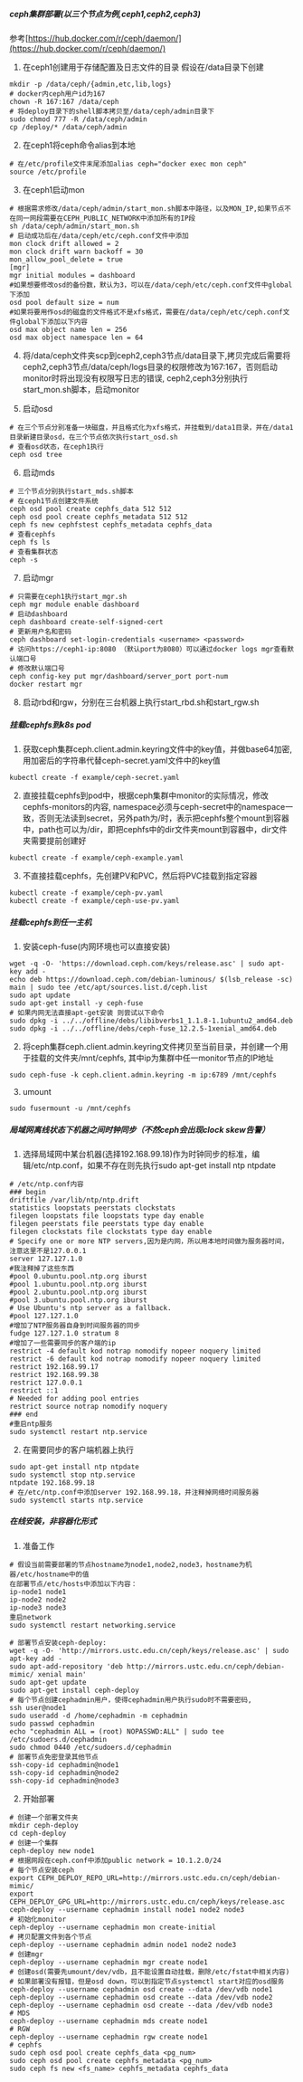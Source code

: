 ##### ceph集群部署(以三个节点为例,ceph1,ceph2,ceph3)
参考[https://hub.docker.com/r/ceph/daemon/](https://hub.docker.com/r/ceph/daemon/)

1. 在ceph1创建用于存储配置及日志文件的目录 假设在/data目录下创建
```
mkdir -p /data/ceph/{admin,etc,lib,logs}
# docker内ceph用户id为167
chown -R 167:167 /data/ceph
# 将deploy目录下的shell脚本拷贝至/data/ceph/admin目录下
sudo chmod 777 -R /data/ceph/admin
cp /deploy/* /data/ceph/admin
```

2. 在ceph1将ceph命令alias到本地
```
# 在/etc/profile文件末尾添加alias ceph="docker exec mon ceph"
source /etc/profile
```

3. 在ceph1启动mon
```
# 根据需求修改/data/ceph/admin/start_mon.sh脚本中路径，以及MON_IP,如果节点不在同一网段需要在CEPH_PUBLIC_NETWORK中添加所有的IP段
sh /data/ceph/admin/start_mon.sh
# 启动成功后在/data/ceph/etc/ceph.conf文件中添加
mon clock drift allowed = 2
mon clock drift warn backoff = 30
mon_allow_pool_delete = true
[mgr]
mgr initial modules = dashboard
#如果想要修改osd的备份数，默认为3，可以在/data/ceph/etc/ceph.conf文件中global下添加
osd pool default size = num
#如果将要用作osd的磁盘的文件格式不是xfs格式，需要在/data/ceph/etc/ceph.conf文件global下添加以下内容
osd max object name len = 256
osd max object namespace len = 64
```

4. 将/data/ceph文件夹scp到ceph2,ceph3节点/data目录下,拷贝完成后需要将ceph2,ceph3节点/data/ceph/logs目录的权限修改为167:167，否则启动monitor时将出现没有权限写日志的错误, ceph2,ceph3分别执行start_mon.sh脚本，启动monitor

5. 启动osd
```
# 在三个节点分别准备一块磁盘，并且格式化为xfs格式，并挂载到/data1目录，并在/data1目录新建目录osd，在三个节点依次执行start_osd.sh
# 查看osd状态，在ceph1执行
ceph osd tree
```

6. 启动mds
```
# 三个节点分别执行start_mds.sh脚本
# 在ceph1节点创建文件系统
ceph osd pool create cephfs_data 512 512
ceph osd pool create cephfs_metadata 512 512
ceph fs new cephfstest cephfs_metadata cephfs_data
# 查看cephfs
ceph fs ls
# 查看集群状态
ceph -s
```

7. 启动mgr
```
# 只需要在ceph1执行start_mgr.sh
ceph mgr module enable dashboard
# 启动dashboard
ceph dashboard create-self-signed-cert
# 更新用户名和密码
ceph dashboard set-login-credentials <username> <password>
# 访问https://ceph1-ip:8080 （默认port为8080）可以通过docker logs mgr查看默认端口号
# 修改默认端口号
ceph config-key put mgr/dashboard/server_port port-num
docker restart mgr
```

8. 启动rbd和rgw，分别在三台机器上执行start_rbd.sh和start_rgw.sh

##### 挂载cephfs到k8s pod

1. 获取ceph集群ceph.client.admin.keyring文件中的key值，并做base64加密,用加密后的字符串代替ceph-secret.yaml文件中的key值
```
kubectl create -f example/ceph-secret.yaml
```

2. 直接挂载cephfs到pod中，根据ceph集群中monitor的实际情况，修改cephfs-monitors的内容, namespace必须与ceph-secret中的namespace一致，否则无法读到secret，另外path为/时，表示把cephfs整个mount到容器中，path也可以为/dir，即把cephfs中的dir文件夹mount到容器中，dir文件夹需要提前创建好
```
kubectl create -f example/ceph-example.yaml
```

3. 不直接挂载cephfs，先创建PV和PVC，然后将PVC挂载到指定容器
```
kubectl create -f example/ceph-pv.yaml
kubectl create -f example/ceph-use-pv.yaml
```

##### 挂载cephfs到任一主机

1. 安装ceph-fuse(内网环境也可以直接安装)
```
wget -q -O- 'https://download.ceph.com/keys/release.asc' | sudo apt-key add -
echo deb https://download.ceph.com/debian-luminous/ $(lsb_release -sc) main | sudo tee /etc/apt/sources.list.d/ceph.list
sudo apt update
sudo apt-get install -y ceph-fuse
# 如果内网无法直接apt-get安装 则尝试以下命令
sudo dpkg -i ../../offline/debs/libibverbs1_1.1.8-1.1ubuntu2_amd64.deb
sudo dpkg -i ../../offline/debs/ceph-fuse_12.2.5-1xenial_amd64.deb
```

2. 将ceph集群ceph.client.admin.keyring文件拷贝至当前目录，并创建一个用于挂载的文件夹/mnt/cephfs, 其中ip为集群中任一monitor节点的IP地址
```
sudo ceph-fuse -k ceph.client.admin.keyring -m ip:6789 /mnt/cephfs
```

3. umount
```
sudo fusermount -u /mnt/cephfs
```

##### 局域网离线状态下机器之间时钟同步（不然ceph会出现clock skew告警）
1. 选择局域网中某台机器(选择192.168.99.18)作为时钟同步的标准，编辑/etc/ntp.conf，如果不存在则先执行sudo apt-get install ntp ntpdate
```
# /etc/ntp.conf内容
### begin
driftfile /var/lib/ntp/ntp.drift
statistics loopstats peerstats clockstats
filegen loopstats file loopstats type day enable
filegen peerstats file peerstats type day enable
filegen clockstats file clockstats type day enable
# Specify one or more NTP servers,因为是内网，所以用本地时间做为服务器时间，注意这里不是127.0.0.1
server 127.127.1.0
#我注释掉了这些东西
#pool 0.ubuntu.pool.ntp.org iburst
#pool 1.ubuntu.pool.ntp.org iburst
#pool 2.ubuntu.pool.ntp.org iburst
#pool 3.ubuntu.pool.ntp.org iburst
# Use Ubuntu's ntp server as a fallback.
#pool 127.127.1.0
#增加了NTP服务器自身到时间服务器的同步
fudge 127.127.1.0 stratum 8
#增加了一些需要同步的客户端的ip
restrict -4 default kod notrap nomodify nopeer noquery limited
restrict -6 default kod notrap nomodify nopeer noquery limited
restrict 192.168.99.17
restrict 192.168.99.38
restrict 127.0.0.1
restrict ::1
# Needed for adding pool entries
restrict source notrap nomodify noquery
### end
#重启ntp服务
sudo systemctl restart ntp.service
```

2. 在需要同步的客户端机器上执行
```
sudo apt-get install ntp ntpdate
sudo systemctl stop ntp.service
ntpdate 192.168.99.18
# 在/etc/ntp.conf中添加server 192.168.99.18，并注释掉网络时间服务器
sudo systemctl starts ntp.service
```
##### 在线安装，非容器化形式
1. 准备工作
```
# 假设当前需要部署的节点hostname为node1,node2,node3，hostname为机器/etc/hostname中的值
在部署节点/etc/hosts中添加以下内容：
ip-node1 node1
ip-node2 node2
ip-node3 node3
重启network
sudo systemctl restart networking.service

# 部署节点安装ceph-deploy:
wget -q -O- 'http://mirrors.ustc.edu.cn/ceph/keys/release.asc' | sudo apt-key add -
sudo apt-add-repository 'deb http://mirrors.ustc.edu.cn/ceph/debian-mimic/ xenial main'
sudo apt-get update
sudo apt-get install ceph-deploy
# 每个节点创建cephadmin用户，使得cephadmin用户执行sudo时不需要密码,
ssh user@node1
sudo useradd -d /home/cephadmin -m cephadmin
sudo passwd cephadmin
echo "cephadmin ALL = (root) NOPASSWD:ALL" | sudo tee /etc/sudoers.d/cephadmin
sudo chmod 0440 /etc/sudoers.d/cephadmin
# 部署节点免密登录其他节点
ssh-copy-id cephadmin@node1
ssh-copy-id cephadmin@node2
ssh-copy-id cephadmin@node3
```

2. 开始部署
```
# 创建一个部署文件夹
mkdir ceph-deploy
cd ceph-deploy
# 创建一个集群
ceph-deploy new node1
# 根据网段在ceph.conf中添加public network = 10.1.2.0/24
# 每个节点安装ceph
export CEPH_DEPLOY_REPO_URL=http://mirrors.ustc.edu.cn/ceph/debian-mimic/
export CEPH_DEPLOY_GPG_URL=http://mirrors.ustc.edu.cn/ceph/keys/release.asc
ceph-deploy --username cephadmin install node1 node2 node3
# 初始化monitor
ceph-deploy --username cephadmin mon create-initial
# 拷贝配置文件到各个节点
ceph-deploy --username cephadmin admin node1 node2 node3
# 创建mgr
ceph-deploy --username cephadmin mgr create node1
# 创建osd(需要先umount/dev/vdb，且不能设置自动挂载，删除/etc/fstat中相关内容)
# 如果部署没有报错，但是osd down，可以到指定节点systemctl start对应的osd服务
ceph-deploy --username cephadmin osd create --data /dev/vdb node1
ceph-deploy --username cephadmin osd create --data /dev/vdb node2
ceph-deploy --username cephadmin osd create --data /dev/vdb node3
# MDS
ceph-deploy --username cephadmin mds create node1
# RGW 
ceph-deploy --username cephadmin rgw create node1
# cephfs
sudo ceph osd pool create cephfs_data <pg_num>
sudo ceph osd pool create cephfs_metadata <pg_num>
sudo ceph fs new <fs_name> cephfs_metadata cephfs_data
```
